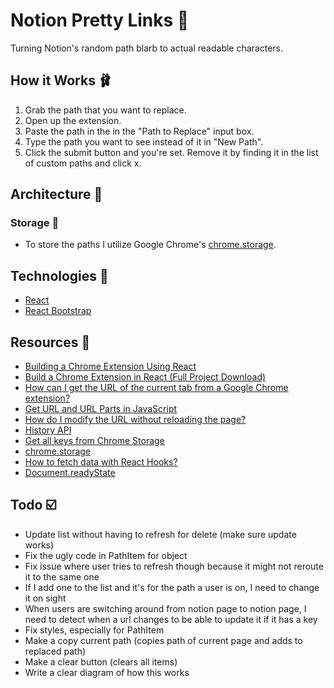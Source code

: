 # Notion Pretty Links 💅

Turning Notion's random path blarb to actual readable characters.

## How it Works 🩰

1. Grab the path that you want to replace.
2. Open up the extension.
3. Paste the path in the in the "Path to Replace" input box.
4. Type the path you want to see instead of it in "New Path".
5. Click the submit button and you're set. Remove it by finding it in the list of custom paths and click x.

## Architecture 📐

### Storage 💾

-   To store the paths I utilize Google Chrome's [chrome.storage](https://developer.chrome.com/extensions/storage).

## Technologies 🧺

-   [React](https://reactjs.org/)
-   [React Bootstrap](https://react-bootstrap.github.io/)

## Resources 🙏

-   [Building a Chrome Extension Using React](https://medium.com/@gilfink/building-a-chrome-extension-using-react-c5bfe45aaf36)
-   [Build a Chrome Extension in React (Full Project Download)](https://www.youtube.com/watch?v=4x0lQu1TOCQ)
-   [How can I get the URL of the current tab from a Google Chrome extension?](https://stackoverflow.com/questions/1979583/how-can-i-get-the-url-of-the-current-tab-from-a-google-chrome-extension)
-   [Get URL and URL Parts in JavaScript](https://css-tricks.com/snippets/javascript/get-url-and-url-parts-in-javascript/)
-   [How do I modify the URL without reloading the page?](https://stackoverflow.com/questions/824349/how-do-i-modify-the-url-without-reloading-the-page)
-   [History API](https://developer.mozilla.org/en-US/docs/Web/API/History_API)
-   [Get all keys from Chrome Storage](https://stackoverflow.com/questions/18150774/get-all-keys-from-chrome-storage)
-   [chrome.storage](https://developer.chrome.com/extensions/storage)
-   [How to fetch data with React Hooks?](https://www.robinwieruch.de/react-hooks-fetch-data)
-   [Document.readyState](https://developer.mozilla.org/en-US/docs/Web/API/Document/readyState)

## Todo ☑️

-   Update list without having to refresh for delete (make sure update works)
-   Fix the ugly code in PathItem for object
-   Fix issue where user tries to refresh though because it might not reroute it to the same one
-   If I add one to the list and it's for the path a user is on, I need to change it on sight
-   When users are switching around from notion page to notion page, I need to detect when a url changes to be able to update it if it has a key
-   Fix styles, especially for PathItem
-   Make a copy current path (copies path of current page and adds to replaced path)
-   Make a clear button (clears all items)
-   Write a clear diagram of how this works
